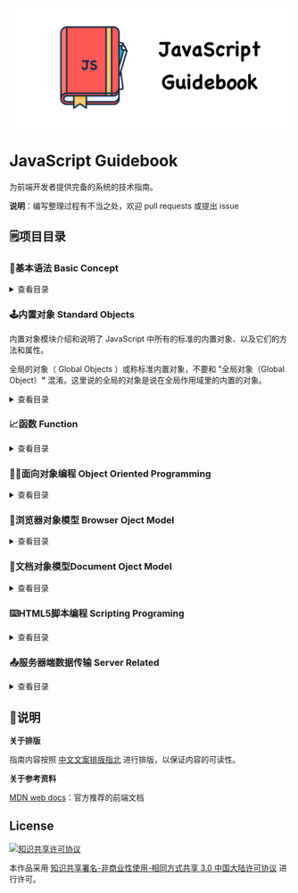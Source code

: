 ![Logo](Image/JavaScriptGuidebookLogo.jpg)

# JavaScript Guidebook

为前端开发者提供完备的系统的技术指南。

**说明**：编写整理过程有不当之处，欢迎 pull requests 或提出 issue

## :spiral_notepad:项目目录

### :beginner:基本语法 Basic Concept

<details>

<summary>查看目录</summary>

- **语法与数据类型**
  - [词法结构](https://github.com/tsejx/JavaScript-Guidebook/blob/master/01_BasicConcept/1_Grammar%26Types/1_LexicalStructure.md)
  - [变量](https://github.com/tsejx/JavaScript-Guidebook/blob/master/01_BasicConcept/1_Grammar%26Types/2_VariableDeclarations.md)
  - [数据结构与类型](https://github.com/tsejx/JavaScript-Guidebook/blob/master/01_BasicConcept/1_Grammar%26Types/3_DataStructures%26Types.md)
- **表达式和运算符**
  - 运算符
    - [赋值运算符](https://github.com/tsejx/JavaScript-Guidebook/blob/master/01_BasicConcept/2_Expressions%26Operators/1_Operators/AssignmentOperators.md)
    - [比较运算符](https://github.com/tsejx/JavaScript-Guidebook/blob/master/01_BasicConcept/2_Expressions%26Operators/1_Operators/ComparisonOperators.md)
    - [算术运算符](https://github.com/tsejx/JavaScript-Guidebook/blob/master/01_BasicConcept/2_Expressions%26Operators/1_Operators/ArithmeticOperators.md)
    - [位运算符](https://github.com/tsejx/JavaScript-Guidebook/blob/master/01_BasicConcept/2_Expressions%26Operators/1_Operators/BitwiseOperators.md)
    - [逻辑运算符](https://github.com/tsejx/JavaScript-Guidebook/blob/master/01_BasicConcept/2_Expressions%26Operators/1_Operators/LogicalOperators.md)
    - [字符串运算符](https://github.com/tsejx/JavaScript-Guidebook/blob/master/01_BasicConcept/2_Expressions%26Operators/1_Operators/StringOperators.md)
    - [条件运算符](https://github.com/tsejx/JavaScript-Guidebook/blob/master/01_BasicConcept/2_Expressions%26Operators/1_Operators/ConditionalOperator.md)
    - [逗号运算符](https://github.com/tsejx/JavaScript-Guidebook/blob/master/01_BasicConcept/2_Expressions%26Operators/1_Operators/CommaOperator.md)
    - [扩展运算符](https://github.com/tsejx/JavaScript-Guidebook/blob/master/01_BasicConcept/2_Expressions%26Operators/1_Operators/SpreadOperator.md)
    - 一元运算符
      - [delete](https://github.com/tsejx/JavaScript-Guidebook/blob/master/01_BasicConcept/2_Expressions%26Operators/1_Operators/UnaryOperators/delete.md)
      - [typeof](https://github.com/tsejx/JavaScript-Guidebook/blob/master/01_BasicConcept/2_Expressions%26Operators/1_Operators/UnaryOperators/typeof.md)
      - [void](https://github.com/tsejx/JavaScript-Guidebook/blob/master/01_BasicConcept/2_Expressions%26Operators/1_Operators/UnaryOperators/void.md)
    - 关系运算符
      - [in](https://github.com/tsejx/JavaScript-Guidebook/blob/master/01_BasicConcept/2_Expressions%26Operators/1_Operators/RelationalOperator/in.md)
      - [instanceof](https://github.com/tsejx/JavaScript-Guidebook/blob/master/01_BasicConcept/2_Expressions%26Operators/1_Operators/RelationalOperator/instanceof.md)
    - [运算符优先级](https://github.com/tsejx/JavaScript-Guidebook/blob/master/01_BasicConcept/2_Expressions%26Operators/1_Operators/OperatorsPrecedence.md)
  - 表达式
    - 基本表达式
      - [this](https://github.com/tsejx/JavaScript-Guidebook/blob/master/01_BasicConcept/2_Expressions%26Operators/2_Expressions/PrimaryExpression/This.md)
      - [字面量](https://github.com/tsejx/JavaScript-Guidebook/blob/master/01_BasicConcept/2_Expressions%26Operators/2_Expressions/PrimaryExpression/Literal.md)
      - [对象初始化](https://github.com/tsejx/JavaScript-Guidebook/blob/master/01_BasicConcept/2_Expressions%26Operators/2_Expressions/PrimaryExpression/InitializationExpressionsForObjects%26Arrays.md)
      - [分组表达式](https://github.com/tsejx/JavaScript-Guidebook/blob/master/01_BasicConcept/2_Expressions%26Operators/2_Expressions/PrimaryExpression/GroupingExpression.md)
      - 解构赋值
    - 复杂表达式
      - [属性访问表达式](https://github.com/tsejx/JavaScript-Guidebook/blob/master/01_BasicConcept/2_Expressions%26Operators/2_Expressions/MemberExpression/PropertyAccessExpression.md)
      - [对象创建表达式](https://github.com/tsejx/JavaScript-Guidebook/blob/master/01_BasicConcept/2_Expressions%26Operators/2_Expressions/MemberExpression/ObjectCreationExpression.md)
      - [函数表达式](https://github.com/tsejx/JavaScript-Guidebook/blob/master/01_BasicConcept/2_Expressions%26Operators/2_Expressions/MemberExpression/FunctionExpression.md)
      - 类表达式
      - 生成器表达式
      - 异步函数表达式
- **控制流与错误处理**
  - 条件判断语句
    - [if](https://github.com/tsejx/JavaScript-Guidebook/blob/master/01_BasicConcept/3_ControlFlow%26ErrorHandling/ConditionalStatements/If.md)
    - [switch](https://github.com/tsejx/JavaScript-Guidebook/blob/master/01_BasicConcept/3_ControlFlow%26ErrorHandling/ConditionalStatements/Switch.md)
  - 异常处理语句
    - [throw](https://github.com/tsejx/JavaScript-Guidebook/blob/master/01_BasicConcept/3_ControlFlow%26ErrorHandling/ExceptionHandlingStatements/Throw.md)
    - [try..catch](https://github.com/tsejx/JavaScript-Guidebook/blob/master/01_BasicConcept/3_ControlFlow%26ErrorHandling/ExceptionHandlingStatements/Try...Catch.md)
  - [Error](https://github.com/tsejx/JavaScript-Guidebook/blob/master/01_BasicConcept/3_ControlFlow%26ErrorHandling/Error.md)
  - Promises
- **循环与迭代**
  - [for](https://github.com/tsejx/JavaScript-Guidebook/blob/master/01_BasicConcept/4_Loops%26Iteration/For.md)
  - [do...while](https://github.com/tsejx/JavaScript-Guidebook/blob/master/01_BasicConcept/4_Loops%26Iteration/DoWhile.md)
  - [while](https://github.com/tsejx/JavaScript-Guidebook/blob/master/01_BasicConcept/4_Loops%26Iteration/While.md)
  - [label](https://github.com/tsejx/JavaScript-Guidebook/blob/master/01_BasicConcept/4_Loops%26Iteration/Label.md)
  - [break](https://github.com/tsejx/JavaScript-Guidebook/blob/master/01_BasicConcept/4_Loops%26Iteration/Break.md)
  - [continue](https://github.com/tsejx/JavaScript-Guidebook/blob/master/01_BasicConcept/4_Loops%26Iteration/Continue.md)
  - [for...in](https://github.com/tsejx/JavaScript-Guidebook/blob/master/01_BasicConcept/4_Loops%26Iteration/ForIn.md)
  - [for...of](https://github.com/tsejx/JavaScript-Guidebook/blob/master/01_BasicConcept/4_Loops%26Iteration/ForOf.md)

</details>

### :joystick:内置对象 Standard Objects

内置对象模块介绍和说明了 JavaScript 中所有的标准的内置对象、以及它们的方法和属性。

全局的对象（ Global Objects ）或称标准内置对象，不要和 "全局对象（Global Object）**"** 混淆。这里说的全局的对象是说在全局作用域里的内置的对象。

<details>

<summary>查看目录</summary>

- **值属性**
  - [Infinity](02_StandardObjects/1_ValueProperties/Infinity.md)
  - [NaN](02_StandardObjects/1_ValueProperties/NaN.md)
  - [undefined](02_StandardObjects/1_ValueProperties/undefined.md)
- **函数属性**
  - [eval()](02_StandardObjects/2_FunctionProperties/eval.md)
  - [isFinite()](02_StandardObjects/2_FunctionProperties/isFinite.md)
  - [isNaN()](02_StandardObjects/2_FunctionProperties/isNaN.md)
  - [parseFloat()](02_StandardObjects/2_FunctionProperties/parseFloat.md)
  - [parseInt()](02_StandardObjects/2_FunctionProperties/parseInt.md)
  - [decodeURI()](02_StandardObjects/2_FunctionProperties/decodeURI.md)
  - [decodeURIComponent()](02_StandardObjects/2_FunctionProperties/decodeURIComponent.md)
  - [encodeURI()](02_StandardObjects/2_FunctionProperties/encodeURI.md)
  - [encodeURIComponent()](02_StandardObjects/2_FunctionProperties/encodeURIComponent.md)
- **基本对象**
  - [Boolean](02_StandardObjects/3_FundamentalObjects/Boolean/BooleanObject.md)
  - [Error](02_StandardObjects/3_FundamentalObjects/Error/ErrorObject.md)
  - [Object](02_StandardObjects/3_FundamentalObjects/Object/Object.md)
  - [Function](02_StandardObjects/3_FundamentalObjects/Function/FunctionObject.md)
  - Symbol
- **数字和日期对象**
  - [Date](02_StandardObjects/4_Numbers%26Dates/Date/DateObject.md)
  - [Math](02_StandardObjects/4_Numbers%26Dates/Math/MathObject.md)
  - [Number](02_StandardObjects/4_Numbers%26Dates/Number/NumberObject.md)
- **字符串和正则对象**
  - [String](02_StandardObjects/5_TextProcessing/String/StringObject.md)
  - [RegExp](02_StandardObjects/5_TextProcessing/RegExp/RegExpObject.md)
- **索引集合**
  - [Array](02_StandardObjects/6_IndexedCollections/Array/ArrayObject.md)
  - [TypedArrays](02_StandardObjects/6_IndexedCollections/TypedArray/TypedArray.md)
- **键值集合**
  - [Set](02_StandardObjects/7_KeyCollections/Set/Set.md)
  - [WeakSet](02_StandardObjects/7_KeyCollections/WeakSet/WeakSet.md)
  - [Map](02_StandardObjects/7_KeyCollections/Map/Map.md)
  - [WeakMap](02_StandardObjects/7_KeyCollections/WeakMap/WeakMap.md)
- **结构化对象**
  - [ArrayBuffer](02_StandardObjects/8_StructuredData/ArrayBuffer/ArrayBuffer.md)
  - [JSON](02_StandardObjects/8_StructuredData/JSON/JSON.md)
- **控制抽象对象**
  - Promise
  - Generator
  - GeneratorFunction
  - AsyncFunction

</details>

### :chart_with_upwards_trend:函数 Function

<details>

<summary>查看目录</summary>

- **定义函数** 
  - [函数的声明](03_Function/1_DefiningFunctions/FunctionDeclarations.md)
  - [作为值的函数](03_Function/1_DefiningFunctions/FunctionAsValues.md)
  - [函数的内部属性](03_Function/1_DefiningFunctions/FunctionInterals.md)
  - [函数属性与方法](03_Function/1_DefiningFunctions/FunctionProperties%26Method.md)
  - [函数返回值](03_Function/1_DefiningFunctions/FunctionReturnValues.md)
  - 方法函数定义
    - [getter](03_Function/1_DefiningFunctions/MethodsFunction/Getter.md)
    - [setter](03_Function/1_DefiningFunctions/MethodsFunction/Setter.md)
- **调用函数**
  - [方法调用模式](03_Function/2_CallingFunctions/MethodInvocationPattern.md)
  - [函数调用模式](03_Function/2_CallingFunctions/FunctionInvocationPattern.md)
  - [构造器调用模式](03_Function/2_CallingFunctions/ConstructorInvocationPattern.md)
  - [间接调用模式](03_Function/2_CallingFunctions/ApplyInvocationPattern.md)
- **作用域和闭包**
  - 作用域
    - [编译原理](03_Function/3_FunctionScope%26Closures/1_Scope/CompilerTheory.md)
    - [理解作用域](03_Function/3_FunctionScope%26Closures/1_Scope/UnderstandingScope.md)
  - 词法作用域
    - [词法阶段](03_Function/3_FunctionScope%26Closures/2_LexicalScope/Lex-time.md)
    - [欺骗词法](03_Function/3_FunctionScope%26Closures/2_LexicalScope/CheatingLexical.md)
  - 执行上下文
    - [执行上下文栈](03_Function/3_FunctionScope%26Closures/3_ExecutionContext/ExecutionContextStack.md)
    - [变量对象](03_Function/3_FunctionScope%26Closures/3_ExecutionContext/VariableObject.md)
    - [作用域链](03_Function/3_FunctionScope%26Closures/3_ExecutionContext/ScopeChain.md)
    - [this绑定](03_Function/3_FunctionScope%26Closures/3_ExecutionContext/This.md)
    - [执行上下文](03_Function/3_FunctionScope%26Closures/3_ExecutionContext/ExecutionContext.md)
  - 函数作用域和块作用域
    - 函数中的作用域
    - 隐藏内部实现
    - 函数作用域
      - 匿名和具名
      - 立即执行函数表达式
    - 块作用域
  - 声明提升
    - [声明提升](03_Function/3_FunctionScope%26Closures/5_Hoisting/Hoisting.md)
  - 闭包
    - [闭包](03_Function/3_FunctionScope%26Closures/6_Closures/Closures.md)
- **函数参数**
  - [函数参数](03_Function/4_FunctionParameters/FunctionParameters.md)
  - [默认参数](03_Function/4_FunctionParameters/DefaultParameters.md)
  - [剩余参数](03_Function/4_FunctionParameters/RestParameters.md)
- **箭头函数**
  - [箭头函数](03_Function/5_ArrowFunction/ArrowFunction.md)
- **高级函数**
  - 安全的类型检测
  - 作用域安全的构造函数
  - 惰性函数
  - 级联函数
  - 高阶函数
  - 函数绑定
  - 函数柯里化
  - 回调函数
  - 模块函数
  - 类构造函数
  - 自更新函数

</details>

### :man_factory_worker:面向对象编程 Object Oriented Programming

<details>

<summary>查看目录</summary>

- **理解对象**
  - 属性类型
  - 定义多个属性
  - 读取属性的特性
- **封装**：把客观事物封装成抽象的类，隐藏属性和方法的实现细节，仅对外公开接口。
  - 工厂模式
  - 构造函数模式
  - 原型模式
  - 组合使用构造函数模式和原型模式
  - 动态原型模式
  - 寄生构造函数模式
  - 稳妥构造函数模式
- **继承**
  - 原型链
  - 借用构造函数
  - 组合继承
  - 原型式继承
  - 寄生式继承
  - 寄生组合式继承
  - 多继承
- **多态**：一个对象调用其他对象的方法，call和apply 继承和重载都是多态的表现形式
- **抽象**

</details>

### :office:浏览器对象模型 Browser Oject Model

<details>

<summary>查看目录</summary>

- **Window对象**
  - 定时器
    - setInterval
    - setTimeout
  - 系统对话框
    - alert
    - confirm
    - prompt
    - print
  - 窗口操作（窗口设置参数）
    - open
    - close
    - focus
    - blur
  - 工作区尺寸
    - 可视区尺寸
    - 实际网页尺寸
    - 包含滚动条尺寸
    - 滚动距离
  - 样式计算
    - getComputedStyle
  - 数据编码
    - atob
- **Location对象**
  - Location对象属性
  - Location对象方法
- **History对象**
  - History对象属性
  - History对象方法
- **Screen对象**
  - 屏幕分辨率尺寸
  - 可用尺寸
- **Navigator对象**
  - 浏览器信息 
- **Cookie**
- **客户端检测**
  - 能力检测
  - 怪癖检测
  - 用户代理检测

</details>

### :page_facing_up:文档对象模型Document Oject Model

<details>

<summary>查看目录</summary>

- **节点层次**
- **Node**
  - 节点关系
    - parentNode
    - parentElement
    - childNodes
    - ParentNode
      - children
      - firstElementChild
      - lastElementChild
    - NonDocumentTypeChildNode
      - previousElementSibiling
      - nextElementSibiling
  - 节点操作
    - appendChild
    - insertBefore
    - removeChild
    - replaceChild
    - cloneChild
- **Document**
  - 节点创建
    - createElement
  - 节点访问
    - getElementById
    - getElementByClassName
    - getElementByTagName
    - getElementsByName
    - querySelector
    - querySelectorAll
- **Element**
  - 节点操作
  - 节点内容
  - 样式设置
- **脚本化CSS**
  - 样式查询
  - 样式设置
- **DOM事件流**
  - 事件流
  - 事件处理程序
  - 事件对象
  - 事件类型
    - UI（用户界面）事件
    - 焦点事件
    - 鼠标与滚轮事件
    - 键盘与文本事件
    - 复合事件
    - 变动事件
    - HTML5事件
    - 设备事件
    - 触摸与手势事件
  - 事件内存和性能
  - 事件模拟
- **表单脚本**

</details>

### :keyboard:HTML5脚本编程 Scripting Programing

<details>

 <summary>查看目录</summary>

- **语义**
  - HTML5表单
  - HTML5新语义元素
- **性能集成**
  - WebWorkers 
  - 拖放API
  - 动画渲染
  - 全屏API
  - 焦点API
- **应用与本地存储**
  - 本地文件应用
  - 本地存储
    - Cookie
    - Storage
    - IndexedDB
- **服务器通信**
  - WebSockets
  - Server-sentEvents
  - WebRTC
- **设备访问**
  - 地理定位
  - 触控事件
  - 摄录设备
- **Web图形开发**
  - 2D图像
    - Canvas
    - SVG
  - 3D图像
    - WebGL
  - 视频
    - HTML5音视频
    - WebRTC

</details>

### :outbox_tray:服务器端数据传输 Server Related

<details>

 <summary>查看目录</summary>

- JSON
- HTTP
  - HTTP协议
  - HTTP状态码
- Ajax(XHR)
- Fetch

</details>

## :pushpin:说明

**关于排版**

指南内容按照 [中文文案排版指北](http://mazhuang.org/wiki/chinese-copywriting-guidelines/) 进行排版，以保证内容的可读性。

**关于参考资料**

[MDN web docs](https://developer.mozilla.org/en-US/docs/Web/JavaScript)：官方推荐的前端文档

## License

<a rel="license" href="http://creativecommons.org/licenses/by-nc-sa/3.0/cn/"><img alt="知识共享许可协议" style="border-width:0" src="https://i.creativecommons.org/l/by-nc-sa/3.0/cn/88x31.png" /></a>

本作品采用 <a rel="license" href="http://creativecommons.org/licenses/by-nc-sa/3.0/cn/">知识共享署名-非商业性使用-相同方式共享 3.0 中国大陆许可协议</a> 进行许可。